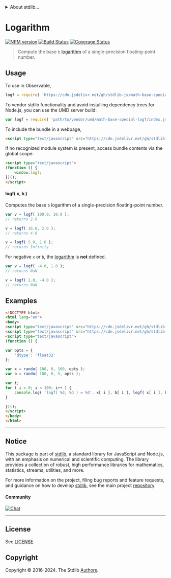 <!--

@license Apache-2.0

Copyright (c) 2024 The Stdlib Authors.

Licensed under the Apache License, Version 2.0 (the "License");
you may not use this file except in compliance with the License.
You may obtain a copy of the License at

   http://www.apache.org/licenses/LICENSE-2.0

Unless required by applicable law or agreed to in writing, software
distributed under the License is distributed on an "AS IS" BASIS,
WITHOUT WARRANTIES OR CONDITIONS OF ANY KIND, either express or implied.
See the License for the specific language governing permissions and
limitations under the License.

-->


<details>
  <summary>
    About stdlib...
  </summary>
  <p>We believe in a future in which the web is a preferred environment for numerical computation. To help realize this future, we've built stdlib. stdlib is a standard library, with an emphasis on numerical and scientific computation, written in JavaScript (and C) for execution in browsers and in Node.js.</p>
  <p>The library is fully decomposable, being architected in such a way that you can swap out and mix and match APIs and functionality to cater to your exact preferences and use cases.</p>
  <p>When you use stdlib, you can be absolutely certain that you are using the most thorough, rigorous, well-written, studied, documented, tested, measured, and high-quality code out there.</p>
  <p>To join us in bringing numerical computing to the web, get started by checking us out on <a href="https://github.com/stdlib-js/stdlib">GitHub</a>, and please consider <a href="https://opencollective.com/stdlib">financially supporting stdlib</a>. We greatly appreciate your continued support!</p>
</details>

# Logarithm

[![NPM version][npm-image]][npm-url] [![Build Status][test-image]][test-url] [![Coverage Status][coverage-image]][coverage-url] <!-- [![dependencies][dependencies-image]][dependencies-url] -->

> Compute the base `b` [logarithm][logarithm] of a single-precision floating-point number.



<section class="usage">

## Usage

To use in Observable,

```javascript
logf = require( 'https://cdn.jsdelivr.net/gh/stdlib-js/math-base-special-logf@umd/browser.js' )
```

To vendor stdlib functionality and avoid installing dependency trees for Node.js, you can use the UMD server build:

```javascript
var logf = require( 'path/to/vendor/umd/math-base-special-logf/index.js' )
```

To include the bundle in a webpage,

```html
<script type="text/javascript" src="https://cdn.jsdelivr.net/gh/stdlib-js/math-base-special-logf@umd/browser.js"></script>
```

If no recognized module system is present, access bundle contents via the global scope:

```html
<script type="text/javascript">
(function () {
    window.logf;
})();
</script>
```

#### logf( x, b )

Computes the base `b` logarithm of a single-precision floating-point number.

```javascript
var v = logf( 100.0, 10.0 );
// returns 2.0

v = logf( 16.0, 2.0 );
// returns 4.0

v = logf( 5.0, 1.0 );
// returns Infinity
```

For negative `x` or `b`, the [logarithm][logarithm] is **not** defined.

```javascript
var v = logf( -4.0, 1.0 );
// returns NaN

v = logf( 2.0, -4.0 );
// returns NaN
```

</section>

<!-- /.usage -->

<section class="examples">

## Examples

<!-- eslint no-undef: "error" -->

```html
<!DOCTYPE html>
<html lang="en">
<body>
<script type="text/javascript" src="https://cdn.jsdelivr.net/gh/stdlib-js/random-array-discrete-uniform@umd/browser.js"></script>
<script type="text/javascript" src="https://cdn.jsdelivr.net/gh/stdlib-js/math-base-special-logf@umd/browser.js"></script>
<script type="text/javascript">
(function () {

var opts = {
    'dtype': 'float32'
};

var x = randu( 100, 0, 100, opts );
var b = randu( 100, 0, 5, opts );

var i;
for ( i = 0; i < 100; i++ ) {
    console.log( 'logf( %d, %d ) = %d', x[ i ], b[ i ], logf( x[ i ], b[ i ] ) );
}

})();
</script>
</body>
</html>
```

</section>

<!-- /.examples -->

<!-- C interface documentation. -->



<!-- Section for related `stdlib` packages. Do not manually edit this section, as it is automatically populated. -->

<section class="related">

</section>

<!-- /.related -->

<!-- Section for all links. Make sure to keep an empty line after the `section` element and another before the `/section` close. -->


<section class="main-repo" >

* * *

## Notice

This package is part of [stdlib][stdlib], a standard library for JavaScript and Node.js, with an emphasis on numerical and scientific computing. The library provides a collection of robust, high performance libraries for mathematics, statistics, streams, utilities, and more.

For more information on the project, filing bug reports and feature requests, and guidance on how to develop [stdlib][stdlib], see the main project [repository][stdlib].

#### Community

[![Chat][chat-image]][chat-url]

---

## License

See [LICENSE][stdlib-license].


## Copyright

Copyright &copy; 2016-2024. The Stdlib [Authors][stdlib-authors].

</section>

<!-- /.stdlib -->

<!-- Section for all links. Make sure to keep an empty line after the `section` element and another before the `/section` close. -->

<section class="links">

[npm-image]: http://img.shields.io/npm/v/@stdlib/math-base-special-logf.svg
[npm-url]: https://npmjs.org/package/@stdlib/math-base-special-logf

[test-image]: https://github.com/stdlib-js/math-base-special-logf/actions/workflows/test.yml/badge.svg?branch=main
[test-url]: https://github.com/stdlib-js/math-base-special-logf/actions/workflows/test.yml?query=branch:main

[coverage-image]: https://img.shields.io/codecov/c/github/stdlib-js/math-base-special-logf/main.svg
[coverage-url]: https://codecov.io/github/stdlib-js/math-base-special-logf?branch=main

<!--

[dependencies-image]: https://img.shields.io/david/stdlib-js/math-base-special-logf.svg
[dependencies-url]: https://david-dm.org/stdlib-js/math-base-special-logf/main

-->

[chat-image]: https://img.shields.io/gitter/room/stdlib-js/stdlib.svg
[chat-url]: https://app.gitter.im/#/room/#stdlib-js_stdlib:gitter.im

[stdlib]: https://github.com/stdlib-js/stdlib

[stdlib-authors]: https://github.com/stdlib-js/stdlib/graphs/contributors

[umd]: https://github.com/umdjs/umd
[es-module]: https://developer.mozilla.org/en-US/docs/Web/JavaScript/Guide/Modules

[deno-url]: https://github.com/stdlib-js/math-base-special-logf/tree/deno
[deno-readme]: https://github.com/stdlib-js/math-base-special-logf/blob/deno/README.md
[umd-url]: https://github.com/stdlib-js/math-base-special-logf/tree/umd
[umd-readme]: https://github.com/stdlib-js/math-base-special-logf/blob/umd/README.md
[esm-url]: https://github.com/stdlib-js/math-base-special-logf/tree/esm
[esm-readme]: https://github.com/stdlib-js/math-base-special-logf/blob/esm/README.md
[branches-url]: https://github.com/stdlib-js/math-base-special-logf/blob/main/branches.md

[stdlib-license]: https://raw.githubusercontent.com/stdlib-js/math-base-special-logf/main/LICENSE

[logarithm]: https://en.wikipedia.org/wiki/Logarithm

<!-- <related-links> -->

<!-- </related-links> -->

</section>

<!-- /.links -->
